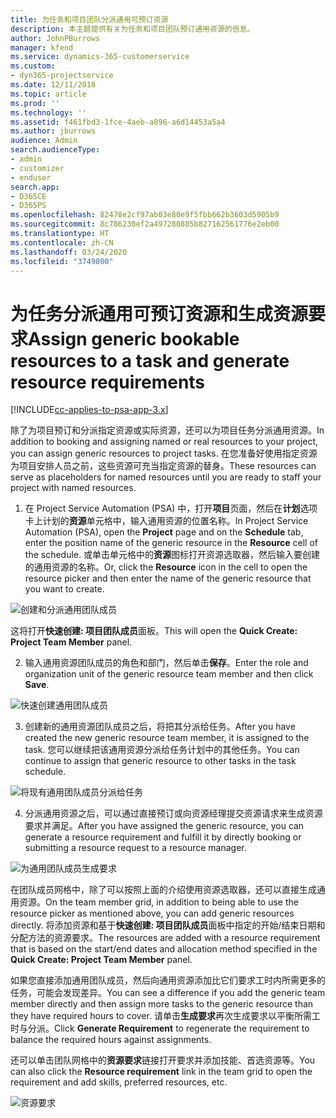 ```yaml
---
title: 为任务和项目团队分派通用可预订资源
description: 本主题提供有关为任务和项目团队预订通用资源的信息。
author: JohnPBurrows
manager: kfend
ms.service: dynamics-365-customerservice
ms.custom:
- dyn365-projectservice
ms.date: 12/11/2018
ms.topic: article
ms.prod: ''
ms.technology: ''
ms.assetid: f461fbd3-1fce-4aeb-a896-a6d14453a5a4
ms.author: jburrows
audience: Admin
search.audienceType:
- admin
- customizer
- enduser
search.app:
- D365CE
- D365PS
ms.openlocfilehash: 82478e2cf97ab03e80e9f5fbb662b3603d5905b9
ms.sourcegitcommit: 8c786230ef2a497280885b827162561776e2eb00
ms.translationtype: HT
ms.contentlocale: zh-CN
ms.lasthandoff: 03/24/2020
ms.locfileid: "3749800"
---
```

# <a name="assign-generic-bookable-resources-to-a-task-and-generate-resource-requirements"></a><span data-ttu-id="397c2-103">为任务分派通用可预订资源和生成资源要求</span><span class="sxs-lookup"><span data-stu-id="397c2-103">Assign generic bookable resources to a task and generate resource requirements</span></span> 

[!INCLUDE[cc-applies-to-psa-app-3.x](../includes/cc-applies-to-psa-app-3x.md)]

<span data-ttu-id="397c2-104">除了为项目预订和分派指定资源或实际资源，还可以为项目任务分派通用资源。</span><span class="sxs-lookup"><span data-stu-id="397c2-104">In addition to booking and assigning named or real resources to your project, you can assign generic resources to project tasks.</span></span> <span data-ttu-id="397c2-105">在您准备好使用指定资源为项目安排人员之前，这些资源可充当指定资源的替身。</span><span class="sxs-lookup"><span data-stu-id="397c2-105">These resources can serve as placeholders for named resources until you are ready to staff your project with named resources.</span></span> 

1. <span data-ttu-id="397c2-106">在 Project Service Automation (PSA) 中，打开**项目**页面，然后在**计划**选项卡上计划的**资源**单元格中，输入通用资源的位置名称。</span><span class="sxs-lookup"><span data-stu-id="397c2-106">In Project Service Automation (PSA), open the **Project** page and on the **Schedule** tab, enter the position name of the generic resource in the **Resource** cell of the schedule.</span></span> <span data-ttu-id="397c2-107">或单击单元格中的**资源**图标打开资源选取器，然后输入要创建的通用资源的名称。</span><span class="sxs-lookup"><span data-stu-id="397c2-107">Or, click the **Resource** icon in the cell to open the resource picker and then enter the name of the generic resource that you want to create.</span></span>

![创建和分派通用团队成员](media/RM-how-to-9.png)

<span data-ttu-id="397c2-109">这将打开**快速创建: 项目团队成员**面板。</span><span class="sxs-lookup"><span data-stu-id="397c2-109">This will open the **Quick Create: Project Team Member** panel.</span></span> 

2. <span data-ttu-id="397c2-110">输入通用资源团队成员的角色和部门，然后单击**保存**。</span><span class="sxs-lookup"><span data-stu-id="397c2-110">Enter the role and organization unit of the generic resource team member and then click **Save**.</span></span>

![快速创建通用团队成员](media/RM-how-to-10.png)

3. <span data-ttu-id="397c2-112">创建新的通用资源团队成员之后，将把其分派给任务。</span><span class="sxs-lookup"><span data-stu-id="397c2-112">After you have created the new generic resource team member, it is assigned to the task.</span></span> <span data-ttu-id="397c2-113">您可以继续把该通用资源分派给任务计划中的其他任务。</span><span class="sxs-lookup"><span data-stu-id="397c2-113">You can continue to assign that generic resource to other tasks in the task schedule.</span></span>

![将现有通用团队成员分派给任务](media/RM-how-to-11.png)

4. <span data-ttu-id="397c2-115">分派通用资源之后，可以通过直接预订或向资源经理提交资源请求来生成资源要求并满足。</span><span class="sxs-lookup"><span data-stu-id="397c2-115">After you have assigned the generic resource, you can generate a resource requirement and fulfill it by directly booking or submitting a resource request to a resource manager.</span></span>

![为通用团队成员生成要求](media/RM-how-to-12.png)

<span data-ttu-id="397c2-117">在团队成员网格中，除了可以按照上面的介绍使用资源选取器，还可以直接生成通用资源。</span><span class="sxs-lookup"><span data-stu-id="397c2-117">On the team member grid, in addition to being able to use the resource picker as mentioned above, you can add generic resources directly.</span></span> <span data-ttu-id="397c2-118">将添加资源和基于**快速创建: 项目团队成员**面板中指定的开始/结束日期和分配方法的资源要求。</span><span class="sxs-lookup"><span data-stu-id="397c2-118">The resources are added with a resource requirement that is based on the start/end dates and allocation method specified in the **Quick Create: Project Team Member** panel.</span></span>

<span data-ttu-id="397c2-119">如果您直接添加通用团队成员，然后向通用资源添加比它们要求工时内所需更多的任务，可能会发现差异。</span><span class="sxs-lookup"><span data-stu-id="397c2-119">You can see a difference if you add the generic team member directly and then assign more tasks to the generic resource than they have required hours to cover.</span></span> <span data-ttu-id="397c2-120">请单击**生成要求**再次生成要求以平衡所需工时与分派。</span><span class="sxs-lookup"><span data-stu-id="397c2-120">Click **Generate Requirement** to regenerate the requirement to balance the required hours against assignments.</span></span>

<span data-ttu-id="397c2-121">还可以单击团队网格中的**资源要求**链接打开要求并添加技能、首选资源等。</span><span class="sxs-lookup"><span data-stu-id="397c2-121">You can also click the **Resource requirement** link in the team grid to open the requirement and add skills, preferred resources, etc.</span></span>

![资源要求](media/RM-how-to-13.png)

